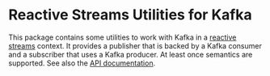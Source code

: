 # Reactive Streams Utilities for Kafka

This package contains some utilities to work with Kafka in a [reactive streams](https://www.reactive-streams.org) context. It provides a publisher that is backed by a Kafka consumer and a subscriber that uses a Kafka producer. At least once semantics are supported. See also the [API documentation](https://www.javadoc.io/doc/net.pincette/pincette-rs-kafka/latest/index.html).